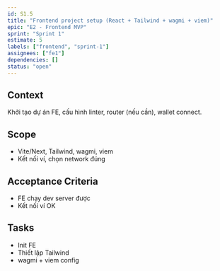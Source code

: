 ```yaml
---
id: S1.5
title: "Frontend project setup (React + Tailwind + wagmi + viem)"
epic: "E2 - Frontend MVP"
sprint: "Sprint 1"
estimate: 5
labels: ["frontend", "sprint-1"]
assignees: ["fe1"]
dependencies: []
status: "open"
---
```


## Context
Khởi tạo dự án FE, cấu hình linter, router (nếu cần), wallet connect.

## Scope
- Vite/Next, Tailwind, wagmi, viem
- Kết nối ví, chọn network đúng

## Acceptance Criteria
- FE chạy dev server được
- Kết nối ví OK

## Tasks
- Init FE
- Thiết lập Tailwind
- wagmi + viem config
